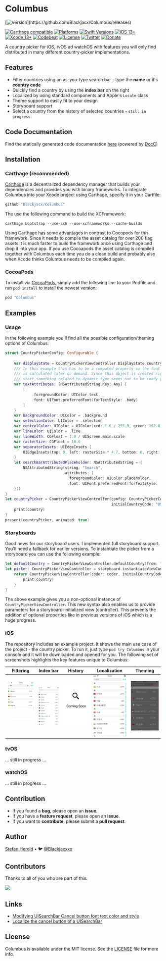 # Columbus

<!-- [![Test](https://github.com/Blackjacx/Columbus/actions/workflows/test.yml/badge.svg)](https://github.com/Blackjacx/Columbus/actions/workflows/test.yml) -->
[![Version]("https://img.shields.io/github/release/blackjacx/Columbus.svg")](https://github.com/Blackjacx/Columbus/releases)
<!-- [![Swift Package Manager Compatible](https://img.shields.io/badge/SPM-compatible-brightgreen.svg)](https://swift.org/package-manager/) -->
[![Carthage compatible](https://img.shields.io/badge/Carthage-Compatible-brightgreen.svg?style=flat)](https://github.com/Carthage/Carthage)
[![Platforms](https://img.shields.io/endpoint?url=https%3A%2F%2Fswiftpackageindex.com%2Fapi%2Fpackages%2FBlackjacx%2FColumbus%2Fbadge%3Ftype%3Dplatforms)](https://swiftpackageindex.com/Blackjacx/Columbus)
[![Swift Versions](https://img.shields.io/endpoint?url=https%3A%2F%2Fswiftpackageindex.com%2Fapi%2Fpackages%2FBlackjacx%2FColumbus%2Fbadge%3Ftype%3Dswift-versions)](https://swiftpackageindex.com/Blackjacx/Columbus)
[![iOS 13+](https://img.shields.io/badge/iOS-13.0%2B-blue.svg)](https://developer.apple.com/download/)
[![Xcode 13+](https://img.shields.io/badge/Xcode-13%2B-blue.svg)](https://developer.apple.com/download/)
[![Codebeat](https://codebeat.co/badges/7ad2da62-af22-4a76-a4da-2eb2002bde18)](https://codebeat.co/projects/github-com-blackjacx-columbus-develop)
[![License](https://img.shields.io/github/license/blackjacx/columbus.svg)](https://github.com/blackjacx/columbus/blob/main/LICENSE)
[![Twitter](https://img.shields.io/twitter/follow/blackjacxxx?label=%40Blackjacxxx)](https://twitter.com/blackjacxxx)
[![Donate](https://img.shields.io/badge/Donate-PayPal-blue.svg)](https://www.paypal.me/STHEROLD)

A country picker for iOS, tvOS ad watchOS with features you will only find distributed in many different country-picker implementations. 

## Features

- Filter countries using an as-you-type search bar - type the **name** or it's **country code**
- Quickly find a country by using the **index bar** on the right
- Localized by using standard components and Apple's `Locale` class
- Theme support to easily fit to your design
- Storyboard support
- Select a country from the history of selected countries - `still in progress`

## Code Documentation

Find the statically generated code documentation [here](https://blackjacx.github.io/Columbus/documentation/columbus/) (powered by [DocC](https://developer.apple.com/documentation/docc))

## Installation

### Carthage (recommended)

[Carthage](https://github.com/Carthage/Carthage) is a decentralized dependency manager that builds your dependencies and provides you with binary frameworks. To integrate Columbus into your Xcode project using Carthage, specify it in your Cartfile:

```ruby
github "Blackjacx/Columbus"
```

The use the following command to build the XCFramework:

```shell
carthage bootstrap --use-ssh --use-xcframeworks --cache-builds
```

Using Carthage has some advantages in contrast to Cocopods for this framework. Since it needs to compile the asset catalog for over 200 flag assets it is much faster to build the framework once using Carthage and drop it into your app. If you use Cocoapods the asset catalog is compiled together with Columbus each time you do a clean build and probably also when Xcode thinks Columbus needs to be compiled again.

### CocoaPods

To install via [CocoaPods](https://cocoapods.org/pods/Columbus), simply add the following line to your Podfile and run `pod install` to install the newest version:

```ruby
pod "Columbus"
```

## Examples

### Usage

In the following example you'll find all the possible configuration/theming options of Columbus:

```swift
struct CountryPickerConfig: Configurable {

    var displayState = CountryPickerViewController.DisplayState.countryCodeSelection
    /// In this example this has to be a computed property so the font object
    /// is calculated later on demand. Since this object is created right at app
    /// start something related to dynamic type seems not to be ready yet.
    var textAttributes: [NSAttributedString.Key: Any] {
        [
            .foregroundColor: UIColor.text,
            .font: UIFont.preferredFont(forTextStyle: .body)
        ]
    }
    var backgroundColor: UIColor = .background
    var selectionColor: UIColor = .selection
    var controlColor: UIColor = UIColor(red: 1.0 / 255.0, green: 192.0 / 255.0, blue: 1, alpha: 1)
    var lineColor: UIColor = .line
    var lineWidth: CGFloat = 1.0 / UIScreen.main.scale
    var rasterSize: CGFloat = 10.0
    var separatorInsets: UIEdgeInsets {
        UIEdgeInsets(top: 0, left: rasterSize * 4.7, bottom: 0, right: rasterSize * 2.5)
    }
    let searchBarAttributedPlaceholder: NSAttributedString = {
        NSAttributedString(string: "Search",
                           attributes: [
                            .foregroundColor: UIColor.placeholder,
                            .font: UIFont.preferredFont(forTextStyle: .body)])
    }()
}
let countryPicker = CountryPickerViewController(config: CountryPickerConfig(),
                                                initialCountryCode: "US") { (country) in
    print(country)
}
present(countryPicker, animated: true)

```

### Storyboards

Good news for our storyboard users. I implemented full storyboard support. You'll need a fallback for earlier versions. To instantiate the picker from a storyboard you can use the following example:

```swift
let defaultCountry = CountryPickerViewController.defaultCountry(from: "US")
let picker: CountryPickerViewController = storyboard.instantiateViewController(identifier: "Picker") { (coder) -> CountryPickerViewController? in
    return CountryPickerViewController(coder: coder, initialCountryCode: defaultCountry.isoCountryCode) { (country) in
        print(country)
    }
}
```

The above example gives you a non-optional instance of `CountryPickerViewController`. This new syntax also enables us to provide parameters for a storyboard-initialized view (controller). This prevents the addition of optional properties like in previous versions of iOS which is a huge progress.

### iOS

The repository includes an example project. It shows the main use case of the project - the country picker. To run it, just type `pod try Columbus` in your console and it will be downloaded and opened for you. The following set of screenshots highlights the key features unique to Columbus:

Filtering|Index bar|History|Localization|Theming
--- | --- | --- | --- | ---
![Searchbar](./github/assets/searchbar.png)|![Indexbar](./github/assets/indexbar.png)|![History](./github/assets/history.png)|![Localization](./github/assets/localization.png)|![Theming](./github/assets/theming.png) 


### tvOS
... still in progress ...

### watchOS
... still in progress ...

## Contribution

- If you found a **bug**, please open an **issue**.
- If you have a **feature request**, please open an **issue**.
- If you want to **contribute**, please submit a **pull request**.

## Author

[Stefan Herold](mailto:stefan.herold@gmail.com) • 🐦 [@Blackjacxxx](https://twitter.com/Blackjacxxx)

## Contributors

Thanks to all of you who are part of this:

<a href="https://github.com/blackjacx/Columbus/graphs/contributors">
  <img src="https://contrib.rocks/image?repo=blackjacx/Columbus" />
</a>

## Links

- [Modifying UISearchBar Cancel button font text color and style](https://stackoverflow.com/questions/11572372/modifying-uisearchbar-cancel-button-font-text-color-and-style)
- [Localize the cancel button of a UISearchBar](https://stackoverflow.com/questions/12031942/uisearchbar-cancel-button-change-language-of-word-cancel-in-uisearchdisplaycon)

## License

Columbus is available under the MIT license. See the [LICENSE](LICENSE) file for more info.
